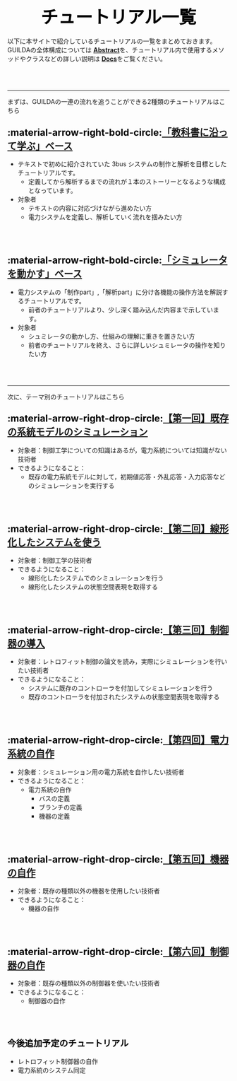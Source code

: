# <div style="text-align: center;"><span style="font-size: 140%; color: black;">チュートリアル一覧</span></div>

以下に本サイトで紹介しているチュートリアルの一覧をまとめておきます。  
GUILDAの全体構成については [**Abstract**](../../abstract)を、チュートリアル内で使用するメソッドやクラスなどの詳しい説明は [**Docs**](../../Docs/docs)をご覧ください。

<br><br>

---
まずは、GUILDAの一連の流れを追うことができる2種類のチュートリアルはこちら

### <span style="font-size: 130%; color: black;">:material-arrow-right-bold-circle:**[「教科書に沿って学ぶ」ベース](../withText)**</span>

- テキストで初めに紹介されていた 3bus システムの制作と解析を目標としたチュートリアルです。
    - 定義してから解析するまでの流れが１本のストーリーとなるような構成となっています。
- 対象者
    - テキストの内容に対応づけながら進めたい方
    - 電力システムを定義し、解析していく流れを掴みたい方

<br><br>

### <span style="font-size: 130%; color: black;">:material-arrow-right-bold-circle:**[「シミュレータを動かす」ベース](../withSimulation)**</span>

- 電力システムの「制作part」,「解析part」に分け各機能の操作方法を解説するチュートリアルです。
    - 前者のチュートリアルより、少し深く踏み込んだ内容まで示しています。
- 対象者
    - シュミレータの動かし方、仕組みの理解に重きを置きたい方
    - 前者のチュートリアルを終え、さらに詳しいシュミレータの操作を知りたい方

<br><br>

---
次に、テーマ別のチュートリアルはこちら

### <span style="font-size: 130%; color: black;">:material-arrow-right-drop-circle:**[【第一回】既存の系統モデルのシミュレーション](../step1)**</span>

- 対象者：制御工学についての知識はあるが，電力系統については知識がない技術者
- できるようになること：
    - 既存の電力系統モデルに対して，初期値応答・外乱応答・入力応答などのシミュレーションを実行する

<br><br>

### <span style="font-size: 130%; color: black;">:material-arrow-right-drop-circle:**[【第二回】線形化したシステムを使う](../step2)**</span>

- 対象者：制御工学の技術者
- できるようになること：
    - 線形化したシステムでのシミュレーションを行う
    - 線形化したシステムの状態空間表現を取得する

<br><br>

### <span style="font-size: 130%; color: black;">:material-arrow-right-drop-circle:**[【第三回】制御器の導入](../step3)**</span>

- 対象者：レトロフィット制御の論文を読み，実際にシミュレーションを行いたい技術者
- できるようになること：
    - システムに既存のコントローラを付加してシミュレーションを行う
    - 既存のコントローラを付加されたシステムの状態空間表現を取得する

<br><br>

### <span style="font-size: 130%; color: black;">:material-arrow-right-drop-circle:**[【第四回】電力系統の自作](../step4)**</span>

- 対象者：シミュレーション用の電力系統を自作したい技術者
- できるようになること：
    - 電力系統の自作
        - バスの定義
        - ブランチの定義
        - 機器の定義

<br><br>

### <span style="font-size: 130%; color: black;">:material-arrow-right-drop-circle:**[【第五回】機器の自作](../step5)**</span>

- 対象者：既存の種類以外の機器を使用したい技術者
- できるようになること：
    - 機器の自作

<br><br>

### <span style="font-size: 130%; color: black;">:material-arrow-right-drop-circle:**[【第六回】制御器の自作](../step6)**</span>

- 対象者：既存の種類以外の制御器を使いたい技術者
- できるようになること：
    - 制御器の自作

<br><br>

### <span style="font-size: 120%; color: black;">今後追加予定のチュートリアル</span>

- レトロフィット制御器の自作
- 電力系統のシステム同定
